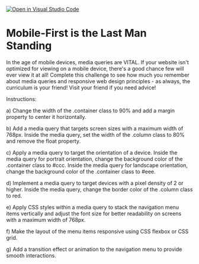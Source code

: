 [![Open in Visual Studio Code](https://classroom.github.com/assets/open-in-vscode-2e0aaae1b6195c2367325f4f02e2d04e9abb55f0b24a779b69b11b9e10269abc.svg)](https://classroom.github.com/online_ide?assignment_repo_id=15340626&assignment_repo_type=AssignmentRepo)
# Mobile-First is the Last Man Standing

In the age of mobile devices, media queries are VITAL. If your website isn't optimized for viewing on a mobile device, there's a good chance few will ever view it at all! Complete this challenge to see how much you remember about media queries and responsive web design principles - as always, the curriculum is your friend! Visit your friend if you need advice!

Instructions:

a) Change the width of the .container class to 90% and add a margin property to center it horizontally.

b) Add a media query that targets screen sizes with a maximum width of 768px. Inside the media query, set the width of the .column class to 80% and remove the float property.

c) Apply a media query to target the orientation of a device. Inside the media query for portrait orientation, change the background color of the .container class to #ccc. Inside the media query for landscape orientation, change the background color of the .container class to #eee.

d) Implement a media query to target devices with a pixel density of 2 or higher. Inside the media query, change the border color of the .column class to red.

e) Apply CSS styles within a media query to stack the navigation menu items vertically and adjust the font size for better readability on screens with a maximum width of 768px.

f) Make the layout of the menu items responsive using CSS flexbox or CSS grid.

g) Add a transition effect or animation to the navigation menu to provide smooth interactions.
